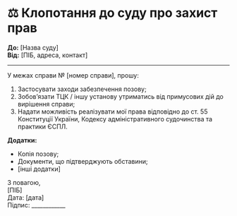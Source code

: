 # ⚖️ Клопотання до суду про захист прав

**До:** [Назва суду]  
**Від:** [ПІБ, адреса, контакт]

---

У межах справи № [номер справи], прошу:

1. Застосувати заходи забезпечення позову;
2. Зобов’язати ТЦК / іншу установу утриматись від примусових дій до вирішення справи;
3. Надати можливість реалізувати мої права відповідно до ст. 55 Конституції України, Кодексу адміністративного судочинства та практики ЄСПЛ.

**Додатки:**
- Копія позову;
- Документи, що підтверджують обставини;
- [інші додатки]

З повагою,  
[ПІБ]  
Дата: [дата]  
Підпис: ____________
